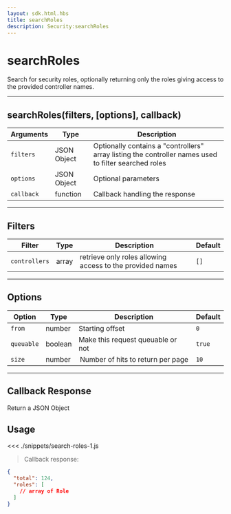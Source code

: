 ```yaml
---
layout: sdk.html.hbs
title: searchRoles
description: Security:searchRoles
---
```


# searchRoles

Search for security roles, optionally returning only the roles giving access to the provided controller names.

---

## searchRoles(filters, [options], callback)

| Arguments  | Type        | Description                                                                                          |
| ---------- | ----------- | ---------------------------------------------------------------------------------------------------- |
| `filters`  | JSON Object | Optionally contains a "controllers" array listing the controller names used to filter searched roles |
| `options`  | JSON Object | Optional parameters                                                                                  |
| `callback` | function    | Callback handling the response                                                                       |

---

## Filters

| Filter        | Type  | Description                                               | Default |
| ------------- | ----- | --------------------------------------------------------- | ------- |
| `controllers` | array | retrieve only roles allowing access to the provided names | `[]`    |

---

## Options

| Option     | Type    | Description                        | Default |
| ---------- | ------- | ---------------------------------- | ------- |
| `from`     | number  | Starting offset                    | `0`     |
| `queuable` | boolean | Make this request queuable or not  | `true`  |
| `size`     | number  |  Number of hits to return per page | `10`    |

---

## Callback Response

Return a JSON Object

## Usage

<<< ./snippets/search-roles-1.js

> Callback response:

```json
{
  "total": 124,
  "roles": [
    // array of Role
  ]
}
```
